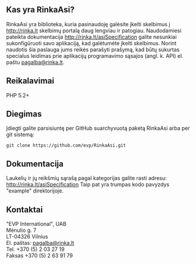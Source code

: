 Kas yra RinkaAsi?
-----------------

RinkaAsi yra biblioteka, kuria pasinaudoję galėsite įkelti skelbimus į http://rinka.lt
skelbimų portalą daug lengviau ir patogiau. Naudodamiesi pateikta dokumentacija
http://rinka.lt/asiSpecification galite nesunkiai sukonfigūruoti savo aplikaciją, kad
galėtumėte įkelti skelbimus. Norint naudotis šia paslauga jums reikės parašyti prašymą,
kad būtų sukurtas specialus leidimas prie aplikacijų programavimo sąsajos (angl. k. API) el. paštu pagalba@rinka.lt.

Reikalavimai
------------

PHP 5.2+

Diegimas
------------

Įdiegti galite parsisiuntę per GitHub suarchyvuotą paketą RinkaAsi arba per git sistemą:

    git clone https://github.com/evp/RinkaAsi.git

Dokumentacija
-------------

Laukelių ir jų reikšmių sąrašą pagal kategorijas galite rasti adresu: http://rinka.lt/asiSpecification
Taip pat yra trumpas kodo pavyzdys "example" direktorijoje.

Kontaktai
-------------
"EVP International", UAB  
Mėnulio g. 7  
LT-04326 Vilnius  
El. paštas: pagalba@rinka.lt  
Tel. +370 (5) 2 03 27 19  
Faksas +370 (5) 2 63 91 79  
